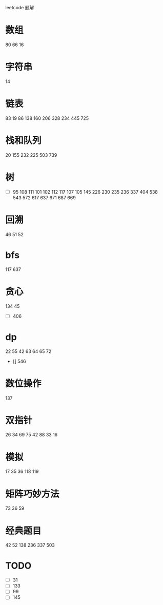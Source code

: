 leetcode 题解 
# 数组
80
66
16

# 字符串
14


# 链表
83
19
86
138
160
206
328
234
445
725


# 栈和队列
20
155
232
225
503
739


# 树
- [ ] 95
108
111
101
102
112
117
107
105
145
226
230
235
236
337
404
538
543
572
617
637
671
687
669

# 回溯
46
51
52

# bfs
117
637

# 贪心
134
45
- [ ] 406

# dp
22
55
42
63
64
65
72
- [] 546

# 数位操作
137

# 双指针
26
34
69
75
42
88
33
16

# 模拟
17
35
36
118
119

# 矩阵巧妙方法
73
36
59

# 经典题目
42
52
138
236
337
503


# TODO
- [ ] 31
- [ ] 133
- [ ] 99
- [ ] 145
